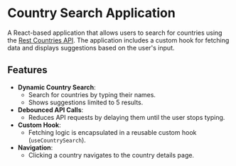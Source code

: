 # Country Search Application

A React-based application that allows users to search for countries using the [Rest Countries API](https://restcountries.com/). The application includes a custom hook for fetching data and displays suggestions based on the user's input.

## Features

- **Dynamic Country Search**:
  - Search for countries by typing their names.
  - Shows suggestions limited to 5 results.
- **Debounced API Calls**:
  - Reduces API requests by delaying them until the user stops typing.
- **Custom Hook**:
  - Fetching logic is encapsulated in a reusable custom hook (`useCountrySearch`).
- **Navigation**:
  - Clicking a country navigates to the country details page.
